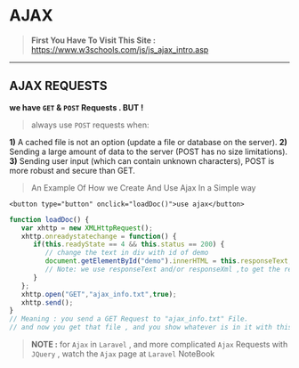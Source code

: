 # AJAX
> **First You Have To Visit This Site :** https://www.w3schools.com/js/js_ajax_intro.asp

---

## AJAX REQUESTS

**we have `GET` & `POST` Requests . BUT !**

> always use `POST` requests when:

**1)** A cached file is not an option (update a file or database on the server).
**2)** Sending a large amount of data to the server (POST has no size limitations).
**3)** Sending user input (which can contain unknown characters), POST is more robust and secure than GET.

> An Example Of How we Create And Use Ajax In a Simple way

```markup
<button type="button" onclick="loadDoc()">use ajax</button>
```

```javascript
function loadDoc() {
   var xhttp = new XMLHttpRequest();
   xhttp.onreadystatechange = function() {
      if(this.readyState == 4 && this.status == 200) {
         // change the text in div with id of demo
         document.getElementById("demo").innerHTML = this.responseText;
         // Note: we use responseText and/or responseXml ,to get the result after calling open and send
      }
   };
   xhttp.open("GET","ajax_info.txt",true);
   xhttp.send();
}
// Meaning : you send a GET Request to "ajax_info.txt" File.
// and now you get that file , and you show whatever is in it with this.responseText
```

> **NOTE :** for `Ajax` in `Laravel` , and more complicated `Ajax` Requests with `JQuery` , watch the `Ajax` page at `Laravel` NoteBook

